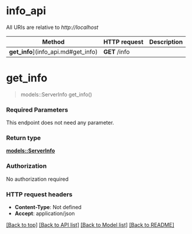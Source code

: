# info_api

All URIs are relative to *http://localhost*

Method | HTTP request | Description
------------- | ------------- | -------------
**get_info**](info_api.md#get_info) | **GET** /info | 


# **get_info**
> models::ServerInfo get_info()


### Required Parameters
This endpoint does not need any parameter.

### Return type

[**models::ServerInfo**](ServerInfo.md)

### Authorization

No authorization required

### HTTP request headers

 - **Content-Type**: Not defined
 - **Accept**: application/json

[[Back to top]](#) [[Back to API list]](../README.md#documentation-for-api-endpoints) [[Back to Model list]](../README.md#documentation-for-models) [[Back to README]](../README.md)

